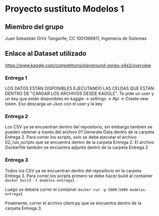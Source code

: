 # Proyecto sustituto Modelos 1

## Miembro del grupo
Juan Sebastián Ortiz Tangarife, CC 1001366811, Ingeniería de Sistemas


## Enlace al Dataset utilizado
https://www.kaggle.com/competitions/playground-series-s4e2/overview

### Entrega 1
LOS DATOS ESTÁN DISPONIBLES EJECUTANDO LAS CELDAS QUE ESTÁN DENTRO DE "CARGAR LOS ARCHIVOS DESDE KAGGLE". Te pide un user y un key que están disponibles en kaggle -> settings -> Api -> Create new token. Eso descarga un Json con el user y la key


### Entrega 2
Los CSV ya se encuentran dentro del repositorio, sin embargo también se pueden obtener a través del archivo 01 Generate Data dentro de la carpeta Entrega 2.
Para correr los scripts, solo se debe ejecutar el archivo 02_run_scripts que se encuentra dentro de la carpeta Entrega 2.
El archivo Dockerfile también se encuentra adjunto dentro de la carpeta Entrega 2


### Entrega 3
Todos los CSV ya se encuentran dentro del repositorio en la carpeta Entrega 3.
Para correr los scripts primero se debe hacer build al container
`docker build -t modelos-entrega3 .`

Luego se deberá correr el container
`docker run -p 5000:5000 modelos-entrega3`

Finalmente, correr el archivo client.py que se encuentra dentro de la carpeta Entrega 3.

